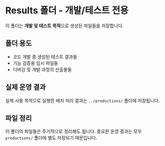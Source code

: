 # Results 폴더 - 개발/테스트 전용

이 폴더는 **개발 및 테스트 목적**으로 생성된 파일들을 저장합니다.

## 폴더 용도
- 코드 개발 중 생성된 테스트 결과들
- 기능 검증용 임시 파일들
- 디버깅 및 개발 과정의 산출물들

## 실제 운영 결과
실제 사용 목적으로 실행한 배치 처리 결과는 `../productions/` 폴더에 저장됩니다.

## 파일 정리
이 폴더의 파일들은 주기적으로 정리해도 됩니다.
중요한 운영 결과는 모두 `productions/` 폴더에 별도 저장되기 때문입니다.
